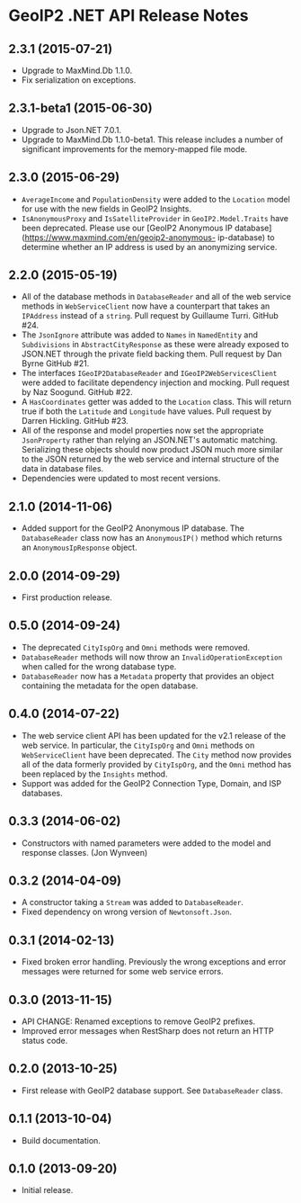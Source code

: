 GeoIP2 .NET API Release Notes
=============================

2.3.1 (2015-07-21)
------------------

* Upgrade to MaxMind.Db 1.1.0.
* Fix serialization on exceptions.

2.3.1-beta1 (2015-06-30)
------------------------

* Upgrade to Json.NET 7.0.1.
* Upgrade to MaxMind.Db 1.1.0-beta1. This release includes a number of
  significant improvements for the memory-mapped file mode.

2.3.0 (2015-06-29)
------------------

* `AverageIncome` and `PopulationDensity` were added to the `Location`
  model for use with the new fields in GeoIP2 Insights.
* `IsAnonymousProxy` and `IsSatelliteProvider` in `GeoIP2.Model.Traits` have
  been deprecated. Please use our [GeoIP2 Anonymous IP
  database](https://www.maxmind.com/en/geoip2-anonymous- ip-database) to
  determine whether an IP address is used by an anonymizing service.

2.2.0 (2015-05-19)
------------------

* All of the database methods in `DatabaseReader` and all of the web service
  methods in `WebServiceClient` now have a counterpart that takes an
  `IPAddress` instead of a `string`. Pull request by Guillaume Turri. GitHub
  #24.
* The `JsonIgnore` attribute was added to `Names` in `NamedEntity` and
  `Subdivisions` in `AbstractCityResponse` as  these were already exposed to
  JSON.NET through the private field backing them. Pull request by Dan Byrne
  GitHub #21.
* The interfaces `IGeoIP2DatabaseReader` and `IGeoIP2WebServicesClient` were
  added to facilitate dependency injection and mocking. Pull request by Naz
  Soogund. GitHub #22.
* A `HasCoordinates` getter was added to the `Location` class. This will
  return true if both the `Latitude` and `Longitude` have values. Pull request
  by Darren Hickling. GitHub #23.
* All of the response and model properties now set the appropriate
  `JsonProperty` rather than relying an JSON.NET's automatic matching.
  Serializing these objects should now product JSON much more similar to the
  JSON returned by the web service and internal structure of the data in
  database files.
* Dependencies were updated to most recent versions.

2.1.0 (2014-11-06)
------------------

* Added support for the GeoIP2 Anonymous IP database. The `DatabaseReader`
  class now has an `AnonymousIP()` method which returns an
  `AnonymousIpResponse` object.

2.0.0 (2014-09-29)
------------------

* First production release.

0.5.0 (2014-09-24)
------------------

* The deprecated `CityIspOrg` and `Omni` methods were removed.
* `DatabaseReader` methods will now throw an `InvalidOperationException` when
  called for the wrong database type.
* `DatabaseReader` now has a `Metadata` property that provides an object
   containing the metadata for the open database.

0.4.0 (2014-07-22)
------------------

* The web service client API has been updated for the v2.1 release of the web
  service. In particular, the `CityIspOrg` and `Omni` methods on
  `WebServiceClient` have been deprecated. The `City` method now provides all
  of the data formerly provided by `CityIspOrg`, and the `Omni` method has
  been replaced by the `Insights` method.
* Support was added for the GeoIP2 Connection Type, Domain, and ISP databases.


0.3.3 (2014-06-02)
------------------

* Constructors with named parameters were added to the model and response
  classes. (Jon Wynveen)

0.3.2 (2014-04-09)
------------------

* A constructor taking a `Stream` was added to `DatabaseReader`.
* Fixed dependency on wrong version of `Newtonsoft.Json`.

0.3.1 (2014-02-13)
------------------

* Fixed broken error handling. Previously the wrong exceptions and error
  messages were returned for some web service errors.

0.3.0 (2013-11-15)
------------------

* API CHANGE: Renamed exceptions to remove GeoIP2 prefixes.
* Improved error messages when RestSharp does not return an HTTP status code.

0.2.0 (2013-10-25)
------------------

* First release with GeoIP2 database support. See `DatabaseReader` class.

0.1.1 (2013-10-04)
------------------

* Build documentation.

0.1.0 (2013-09-20)
------------------

* Initial release.
